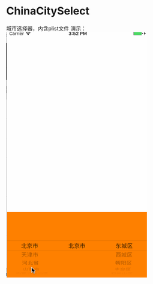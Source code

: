 # ChinaCitySelect
城市选择器，内含plist文件
演示：![image](https://github.com/Lvcary/ChinaCitySelect/blob/master/citySelect.gif)
